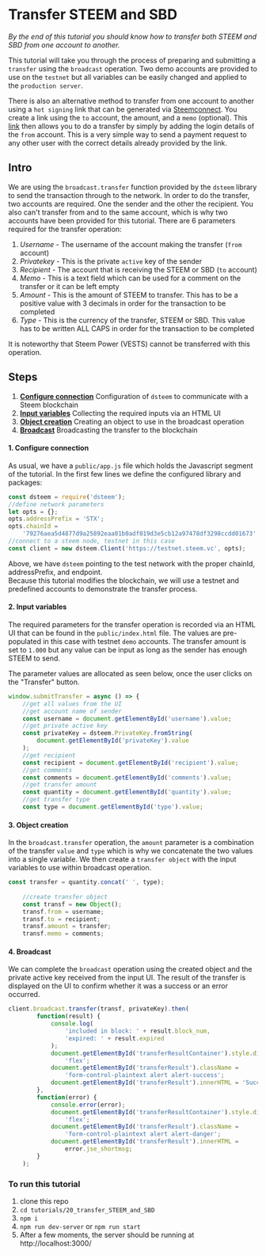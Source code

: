 # Transfer STEEM and SBD

_By the end of this tutorial you should know how to transfer both STEEM and SBD from one account to another._

This tutorial will take you through the process of preparing and submitting a `transfer` using the `broadcast` operation. Two demo accounts are provided to use on the `testnet` but all variables can be easily changed and applied to the `production server`.

There is also an alternative method to transfer from one account to another using a `hot signing` link that can be generated via [Steemconnect](https://steemconnect.com/sign/). You create a link using the `to` account, the amount, and a `memo` (optional). This [link](https://steemconnect.com/sign/transfer?to=steemitblog&amount=1.000%20STEEM) then allows you to do a transfer by simply by adding the login details of the `from` account. This is a very simple way to send a payment request to any other user with the correct details already provided by the link.

## Intro

We are using the `broadcast.transfer` function provided by the `dsteem` library to send the transaction through to the network. In order to do the transfer, two accounts are required. One the sender and the other the recipient. You also can't transfer from and to the same account, which is why two accounts have been provided for this tutorial. There are 6 parameters required for the transfer operation:

 1. _Username_ - The username of the account making the transfer (`from` account)
 2. _Privatekey_ - This is the private `active` key of the sender
 3. _Recipient_ - The account that is receiving the STEEM or SBD (`to` account)
 4. _Memo_ - This is a text field which can be used for a comment on the transfer or it can be left empty
 5. _Amount_ - This is the amount of STEEM to transfer. This has to be a positive value with 3 decimals in order for the transaction to be completed
 6. _Type_ - This is the currency of the transfer, STEEM or SBD. This value has to be written ALL CAPS in order for the transaction to be completed

It is noteworthy that Steem Power (VESTS) cannot be transferred with this operation.

## Steps

1.  [**Configure connection**](#connection) Configuration of `dsteem` to communicate with a Steem blockchain
2.  [**Input variables**](#input) Collecting the required inputs via an HTML UI
3.  [**Object creation**](#object) Creating an object to use in the broadcast operation
4.  [**Broadcast**](#broadcast) Broadcasting the transfer to the blockchain

#### 1. Configure connection<a name="connection"></a>

As usual, we have a `public/app.js` file which holds the Javascript segment of the tutorial. In the first few lines we define the configured library and packages:

```javascript
const dsteem = require('dsteem');
//define network parameters
let opts = {};
opts.addressPrefix = 'STX';
opts.chainId =
    '79276aea5d4877d9a25892eaa01b0adf019d3e5cb12a97478df3298ccdd01673';
//connect to a steem node, testnet in this case
const client = new dsteem.Client('https://testnet.steem.vc', opts);
```

Above, we have `dsteem` pointing to the test network with the proper chainId, addressPrefix, and endpoint.  
Because this tutorial modifies the blockchain, we will use a testnet and predefined accounts to demonstrate the transfer process.

#### 2. Input variables<a name="input"></a>

The required parameters for the transfer operation is recorded via an HTML UI that can be found in the `public/index.html` file. The values are pre-populated in this case with testnet `demo` accounts. The transfer amount is set to `1.000` but any value can be input as long as the sender has enough STEEM to send.

The parameter values are allocated as seen below, once the user clicks on the "Transfer" button.

```javascript
window.submitTransfer = async () => {
    //get all values from the UI
    //get account name of sender
    const username = document.getElementById('username').value;
    //get private active key
    const privateKey = dsteem.PrivateKey.fromString(
        document.getElementById('privateKey').value
    );
    //get recipient
    const recipient = document.getElementById('recipient').value;
    //get comments
    const comments = document.getElementById('comments').value;
    //get transfer amount
    const quantity = document.getElementById('quantity').value;
    //get transfer type
    const type = document.getElementById('type').value;
```

#### 3. Object creation<a name="object"></a>

In the `broadcast.transfer` operation, the `amount` parameter is a combination of the transfer `value` and `type` which is why we concatenate the two values into a single variable. We then create a `transfer object` with the input variables to use within broadcast operation.

```javascript
const transfer = quantity.concat(' ', type);
    
    //create transfer object
    const transf = new Object();
    transf.from = username;
    transf.to = recipient;
    transf.amount = transfer;
    transf.memo = comments;
```

#### 4. Broadcast<a name="broadcast"></a>

We can complete the `broadcast` operation using the created object and the private active key received from the input UI. The result of the transfer is displayed on the UI to confirm whether it was a success or an error occurred.

```javascript
client.broadcast.transfer(transf, privateKey).then(
        function(result) {
            console.log(
                'included in block: ' + result.block_num,
                'expired: ' + result.expired
            );
            document.getElementById('transferResultContainer').style.display =
                'flex';
            document.getElementById('transferResult').className =
                'form-control-plaintext alert alert-success';
            document.getElementById('transferResult').innerHTML = 'Success';
        },
        function(error) {
            console.error(error);
            document.getElementById('transferResultContainer').style.display =
                'flex';
            document.getElementById('transferResult').className =
                'form-control-plaintext alert alert-danger';
            document.getElementById('transferResult').innerHTML =
                error.jse_shortmsg;
        }
    );
```

### To run this tutorial

 1. clone this repo
 2. `cd tutorials/20_transfer_STEEM_and_SBD`
 3. `npm i`
 4. `npm run dev-server` or `npm run start`
 5. After a few moments, the server should be running at http://localhost:3000/
